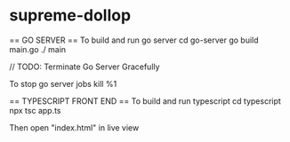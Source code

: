 # supreme-dollop

== GO SERVER ==
To build and run go server
cd go-server
go build main.go
./ main

// TODO: Terminate Go Server Gracefully

To stop go server
jobs
kill %1

== TYPESCRIPT FRONT END ==
To build and run typescript
cd typescript
npx tsc app.ts

Then open "index.html" in live view
